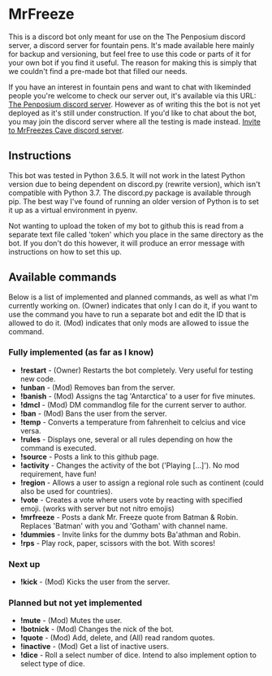 # MrFreeze
This is a discord bot only meant for use on the The Penposium discord server, a discord server for fountain pens. It's made available here mainly for backup and versioning, but feel free to use this code or parts of it for your own bot if you find it useful. The reason for making this is simply that we couldn't find a pre-made bot that filled our needs.

If you have an interest in fountain pens and want to chat with likeminded people you're welcome to check our server out, it's available via this URL: [The Penposium discord server](https://discord.gg/khY7JYs). However as of writing this the bot is not yet deployed as it's still under construction. If you'd like to chat about the bot, you may join the discord server where all the testing is made instead. [Invite to MrFreezes Cave discord server](https://discord.gg/wcwshah).

## Instructions
This bot was tested in Python 3.6.5. It will not work in the latest Python version due to being dependent on discord.py (rewrite version), which isn't compatible with Python 3.7. The discord.py package is available through pip. The best way I've found of running an older version of Python is to set it up as a virtual environment in pyenv.

Not wanting to upload the token of my bot to github this is read from a separate text file called 'token' which you place in the same directory as the bot. If you don't do this however, it will produce an error message with instructions on how to set this up.

## Available commands
Below is a list of implemented and planned commands, as well as what I'm currently working on. (Owner) indicates that only I can do it, if you want to use the command you have to run a separate bot and edit the ID that is allowed to do it. (Mod) indicates that only mods are allowed to issue the command.

### Fully implemented (as far as I know)
* **!restart**  - (Owner) Restarts the bot completely. Very useful for testing new code.
* **!unban**    - (Mod) Removes ban from the server.
* **!banish**   - (Mod) Assigns the tag 'Antarctica' to a user for five minutes.
* **!dmcl**     - (Mod) DM commandlog file for the current server to author.
* **!ban**      - (Mod) Bans the user from the server.
* **!temp**     - Converts a temperature from fahrenheit to celcius and vice versa.
* **!rules**    - Displays one, several or all rules depending on how the command is executed.
* **!source**   - Posts a link to this github page.
* **!activity** - Changes the activity of the bot ('Playing [...]'). No mod requirement, have fun!
* **!region**   - Allows a user to assign a regional role such as continent (could also be used for countries).
* **!vote**     - Creates a vote where users vote by reacting with specified emoji. (works with server but not nitro emojis)
* **!mrfreeze** - Posts a dank Mr. Freeze quote from Batman & Robin. Replaces 'Batman' with you and 'Gotham' with channel name.
* **!dummies**  - Invite links for the dummy bots Ba'athman and Robin.
* **!rps**      - Play rock, paper, scissors with the bot. With scores!

### Next up
* **!kick**     - (Mod) Kicks the user from the server.

### Planned but not yet implemented
* **!mute**     - (Mod) Mutes the user.
* **!botnick**  - (Mod) Changes the nick of the bot.
* **!quote**    - (Mod) Add, delete, and (All) read random quotes.
* **!inactive** - (Mod) Get a list of inactive users.
* **!dice**     - Roll a select number of dice. Intend to also implement option to select type of dice.
